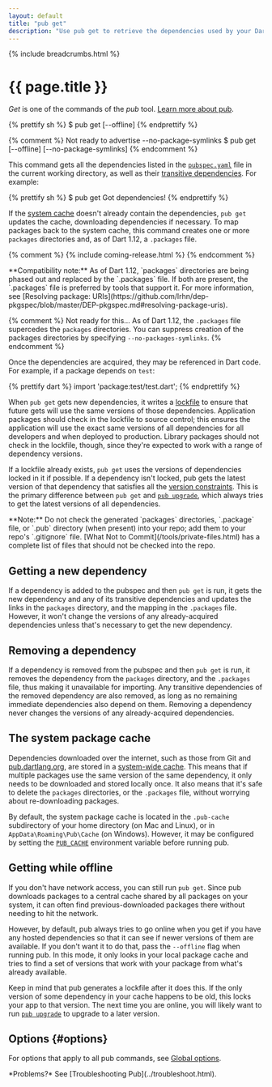 ```yaml
---
layout: default
title: "pub get"
description: "Use pub get to retrieve the dependencies used by your Dart application."
---
```


{% include breadcrumbs.html %}

# {{ page.title }}

_Get_ is one of the commands of the _pub_ tool.
[Learn more about pub](/tools/pub/).

{% prettify sh %}
$ pub get [--offline]
{% endprettify %}

{% comment %}
Not ready to advertise --no-package-symlinks
$ pub get [--offline] [--no-package-symlinks]
{% endcomment %}

This command gets all the dependencies listed in the
[`pubspec.yaml`](/tools/pub/pubspec.html) file in the current working
directory, as well as their
[transitive dependencies](/tools/pub/glossary.html#transitive-dependency).
For example:

{% prettify sh %}
$ pub get
Got dependencies!
{% endprettify %}

If the [system cache](glossary.html#system-cache)
doesn't already contain the dependencies, `pub get`
updates the cache,
downloading dependencies if necessary.
To map packages back to the system cache,
this command creates one or more `packages` directories and,
as of Dart 1.12, a `.packages` file.

{% comment %}
{% include coming-release.html %}
{% endcomment %}

<aside class="alert alert-info" markdown="1">
  **Compatibility note:**
  As of Dart 1.12,
  `packages` directories are being phased out and
  replaced by the `.packages` file.
  If both are present, the `.packages` file is preferred by
  tools that support it.
  For more information, see 
  [Resolving package: URIs](https://github.com/lrhn/dep-pkgspec/blob/master/DEP-pkgspec.md#resolving-package-uris).
</aside>

{% comment %}
Not ready for this...
As of Dart 1.12, the `.packages` file supercedes the `packages`
directories. You can suppress creation of the packages directories
by specifying `--no-packages-symlinks`.
{% endcomment %}

Once the dependencies are acquired, they may be referenced in Dart code.
For example, if a package depends on `test`:

{% prettify dart %}
import 'package:test/test.dart';
{% endprettify %}

When `pub get` gets new dependencies, it writes a
[lockfile](/tools/pub/glossary.html#lockfile) to ensure that future
gets will use the same versions of those dependencies.
Application packages should check in the lockfile to source control;
this ensures the application will use the exact same versions
of all dependencies for all developers and when deployed to production.
Library packages should not check in the lockfile, though, since they're
expected to work with a range of dependency versions.

If a lockfile already exists, `pub get` uses the versions of dependencies
locked in it if possible. If a dependency isn't locked, pub gets the
latest version of that dependency that satisfies all the [version
constraints](/tools/pub/glossary.html#version-constraint).
This is the primary difference between `pub get` and
[`pub upgrade`](pub-upgrade.html), which always tries to
get the latest versions of all dependencies.

<aside class="alert alert-info" markdown="1">
**Note:** Do not check the generated `packages` directories,
`.package` file, or `.pub` directory (when present) into your repo;
add them to your repo's `.gitignore` file.
[What Not to Commit](/tools/private-files.html) has a complete list
of files that should not be checked into the repo.
</aside>

## Getting a new dependency

If a dependency is added to the pubspec and then `pub get` is run,
it gets the new dependency and any of its transitive dependencies and
updates the links in the `packages` directory, and the
mapping in the `.packages` file.
However, it won't change the versions of any already-acquired
dependencies unless that's necessary to get the new dependency.

## Removing a dependency

If a dependency is removed from the pubspec and then `pub get` is run,
it removes the dependency from the `packages` directory, and the
`.packages` file, thus making it unavailable for importing.
Any transitive dependencies of the removed dependency are also removed,
as long as no remaining immediate dependencies also depend on them.
Removing a dependency never changes the versions of any
already-acquired dependencies.

## The system package cache

Dependencies downloaded over the internet, such as those from Git and
[pub.dartlang.org](https://pub.dartlang.org), are stored in a
[system-wide cache](glossary.html#system-cache).
This means that if multiple packages use the same version of the
same dependency, it only needs to be
downloaded and stored locally once. It also means that it's safe to delete
the `packages` directories, or the `.packages` file, without
worrying about re-downloading packages.

By default, the system package cache is located in the `.pub-cache`
subdirectory of your home directory (on Mac and Linux),
or in `AppData\Roaming\Pub\Cache` (on Windows).
However, it may be configured by setting the
[`PUB_CACHE`](/tools/pub/installing.html)
environment variable before running pub.

## Getting while offline

If you don't have network access, you can still run `pub get`.
Since pub downloads packages to a central cache shared by all packages
on your system, it can often find previous-downloaded packages there
without needing to hit the network.

However, by default, pub always tries to go online when you get if you
have any hosted dependencies so that it can see if newer versions of them are
available. If you don't want it to do that, pass the `--offline` flag when
running pub. In this mode, it only looks in your local package cache and
tries to find a set of versions that work with your package from what's already
available.

Keep in mind that pub generates a lockfile after it does this. If the
only version of some dependency in your cache happens to be old, this locks
your app to that version. The next time you are online, you will likely want to
run [`pub upgrade`](pub-upgrade.html) to upgrade to a later version.

## Options {#options}

For options that apply to all pub commands, see
[Global options](/tools/pub/cmd/#global-options).

<aside class="alert alert-info" markdown="1">
*Problems?*
See [Troubleshooting Pub](../troubleshoot.html).
</aside>
